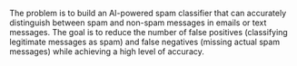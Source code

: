 The problem is to build an AI-powered spam classifier that can accurately distinguish between spam and non-spam messages in emails or text messages.
The goal is to reduce the number of false positives (classifying legitimate messages as spam) and false negatives (missing actual spam messages) while achieving a high level of accuracy. 
